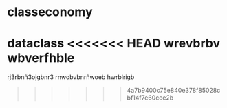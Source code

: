 # classeconomy
dataclass
<<<<<<< HEAD
wrevbrbv
wbverfhble
=======
rj3rbnñ3ojgbnr3
rnwobvbnrñwoeb
hwrblrigb
>>>>>>> 4a7b9400c75e840e378f85028cbf14f7e60cee2b
